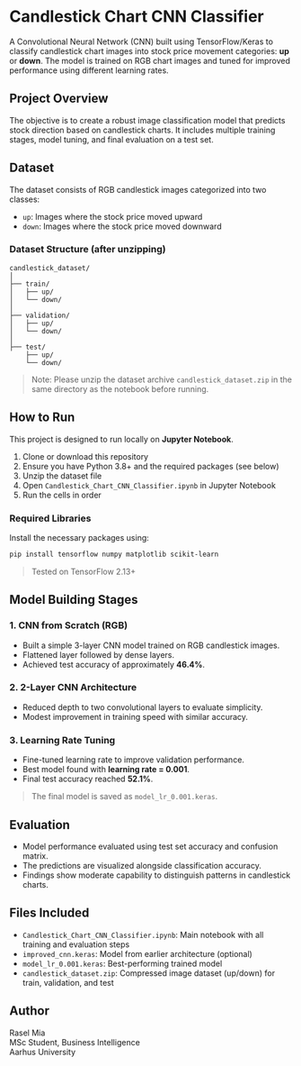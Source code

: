 # Candlestick Chart CNN Classifier

A Convolutional Neural Network (CNN) built using TensorFlow/Keras to classify candlestick chart images into stock price movement categories: **up** or **down**. The model is trained on RGB chart images and tuned for improved performance using different learning rates.

## Project Overview

The objective is to create a robust image classification model that predicts stock direction based on candlestick charts. It includes multiple training stages, model tuning, and final evaluation on a test set.

## Dataset

The dataset consists of RGB candlestick images categorized into two classes:
- `up`: Images where the stock price moved upward
- `down`: Images where the stock price moved downward

### Dataset Structure (after unzipping)

```
candlestick_dataset/
│
├── train/
│   ├── up/
│   └── down/
│
├── validation/
│   ├── up/
│   └── down/
│
├── test/
    ├── up/
    └── down/
```

> Note: Please unzip the dataset archive `candlestick_dataset.zip` in the same directory as the notebook before running.

## How to Run

This project is designed to run locally on **Jupyter Notebook**.

1. Clone or download this repository
2. Ensure you have Python 3.8+ and the required packages (see below)
3. Unzip the dataset file
4. Open `Candlestick_Chart_CNN_Classifier.ipynb` in Jupyter Notebook
5. Run the cells in order

### Required Libraries

Install the necessary packages using:

```bash
pip install tensorflow numpy matplotlib scikit-learn
```

> Tested on TensorFlow 2.13+

## Model Building Stages

### 1. CNN from Scratch (RGB)
- Built a simple 3-layer CNN model trained on RGB candlestick images.
- Flattened layer followed by dense layers.
- Achieved test accuracy of approximately **46.4%**.

### 2. 2-Layer CNN Architecture
- Reduced depth to two convolutional layers to evaluate simplicity.
- Modest improvement in training speed with similar accuracy.

### 3. Learning Rate Tuning
- Fine-tuned learning rate to improve validation performance.
- Best model found with **learning rate = 0.001**.
- Final test accuracy reached **52.1%**.

> The final model is saved as `model_lr_0.001.keras`.

## Evaluation

- Model performance evaluated using test set accuracy and confusion matrix.
- The predictions are visualized alongside classification accuracy.
- Findings show moderate capability to distinguish patterns in candlestick charts.

## Files Included

- `Candlestick_Chart_CNN_Classifier.ipynb`: Main notebook with all training and evaluation steps
- `improved_cnn.keras`: Model from earlier architecture (optional)
- `model_lr_0.001.keras`: Best-performing trained model
- `candlestick_dataset.zip`: Compressed image dataset (up/down) for train, validation, and test

## Author

Rasel Mia  
MSc Student, Business Intelligence  
Aarhus University  
